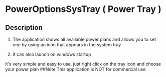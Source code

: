 # PowerOptionsSysTray ( Power Tray )

## Description
1) The application shows all available power plans and allows you to set one by using an icon that appears in the system tray

2) It can also launch on windows startup

it's very simple and easy to use, just right click on the tray icon and choose your power plan
##Note
This application is NOT for commercial use
